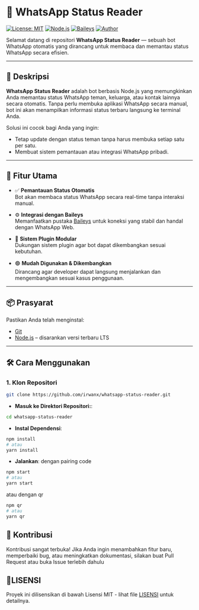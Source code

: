 # 📱 WhatsApp Status Reader

[![License: MIT](https://img.shields.io/badge/License-MIT-green.svg)](LICENSE)
[![Node.js](https://img.shields.io/badge/Node.js-%3E=18.0.0-brightgreen)](https://nodejs.org/)
[![Baileys](https://img.shields.io/badge/Powered_by-Baileys-blue)](https://github.com/WhiskeySockets/Baileys)
[![Author](https://img.shields.io/badge/Author-irwanx-blue)](https://github.com/irwanx)

Selamat datang di repositori **WhatsApp Status Reader** — sebuah bot WhatsApp otomatis yang dirancang untuk membaca dan memantau status WhatsApp secara efisien.

---

## 📝 Deskripsi

**WhatsApp Status Reader** adalah bot berbasis Node.js yang memungkinkan Anda memantau status WhatsApp teman, keluarga, atau kontak lainnya secara otomatis. Tanpa perlu membuka aplikasi WhatsApp secara manual, bot ini akan menampilkan informasi status terbaru langsung ke terminal Anda.

Solusi ini cocok bagi Anda yang ingin:
- Tetap update dengan status teman tanpa harus membuka setiap satu per satu.
- Membuat sistem pemantauan atau integrasi WhatsApp pribadi.

---

## 🚀 Fitur Utama

- ✅ **Pemantauan Status Otomatis**  
  Bot akan membaca status WhatsApp secara real-time tanpa interaksi manual.

- ⚙️ **Integrasi dengan Baileys**  
  Memanfaatkan pustaka [Baileys](https://github.com/WhiskeySockets/Baileys) untuk koneksi yang stabil dan handal dengan WhatsApp Web.

- 🧩 **Sistem Plugin Modular**  
  Dukungan sistem plugin agar bot dapat dikembangkan sesuai kebutuhan.

- 🟢 **Mudah Digunakan & Dikembangkan**  
  Dirancang agar developer dapat langsung menjalankan dan mengembangkan sesuai kasus penggunaan.

---

## 📦 Prasyarat

Pastikan Anda telah menginstal:

- [Git](https://git-scm.com/downloads)
- [Node.js](https://nodejs.org/en/download) – disarankan versi terbaru LTS

---

## 🛠️ Cara Menggunakan

### 1. Klon Repositori
```bash
git clone https://github.com/irwanx/whatsapp-status-reader.git

```
- **Masuk ke Direktori Repositori:**:
```bash
cd whatsapp-status-reader
```
- **Instal Dependensi**:
```bash
npm install
# atau
yarn install
```
- **Jalankan**: dengan pairing code
```bash
npm start
# atau
yarn start
```
atau dengan qr
```bash
npm qr
# atau
yarn qr
```

## 🤝 Kontribusi
Kontribusi sangat terbuka! Jika Anda ingin menambahkan fitur baru, memperbaiki bug, atau meningkatkan dokumentasi, silakan buat Pull Request atau buka Issue terlebih dahulu

## 📄LISENSI
Proyek ini dilisensikan di bawah Lisensi MIT - lihat file [LISENSI](LICENSE) untuk detailnya.